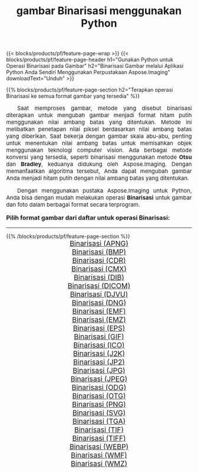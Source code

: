 ﻿---
title: gambar Binarisasi menggunakan Python 
weight: 3920
url: /id/python-net/binarize/ 
lang: id
langdirlevel: 2
locales: zh-hans,ja,it,ru,de,es,fr,nl,id,lt,pl,pt,vi,tr,ko,zh-hant,ar,hi,th,sv,cs,uk,he
description: Menerapkan pustaka Aspose.Imaging ke gambar dan foto Binarisasi menggunakan aplikasi Python dan API server Anda sendiri.
---

{{< blocks/products/pf/feature-page-wrap >}}
{{< blocks/products/pf/feature-page-header h1="Gunakan Python untuk Operasi Binarisasi pada Gambar" h2="Binarisasi Gambar melalui Aplikasi Python Anda Sendiri Menggunakan Perpustakaan Aspose.Imaging" downloadText="Unduh" >}}


{{% blocks/products/pf/feature-page-section  h2="Terapkan operasi Binarisasi ke semua format gambar yang tersedia" %}}
<p align="justify" style="text-indent:2em;font-size:15px;">
Saat memproses gambar, metode yang disebut binarisasi diterapkan untuk mengubah gambar menjadi format hitam putih menggunakan nilai ambang batas yang ditentukan. Metode ini melibatkan penetapan nilai piksel berdasarkan nilai ambang batas yang diberikan. Saat bekerja dengan gambar skala abu-abu, penting untuk menentukan nilai ambang batas untuk memisahkan objek menggunakan teknologi computer vision. Ada berbagai metode konversi yang tersedia, seperti binarisasi menggunakan metode <b>Otsu</b> dan <b>Bradley</b>, keduanya didukung oleh Aspose.Imaging. Dengan memanfaatkan algoritma tersebut, Anda dapat mengubah gambar Anda menjadi hitam putih dengan nilai ambang batas yang ditentukan.
</p>
<p align="justify" style="text-indent:2em;font-size:15px;">
Dengan menggunakan pustaka Aspose.Imaging untuk Python, Anda bisa dengan mudah melakukan operasi <b>Binarisasi</b> untuk gambar dan foto dalam berbagai format secara terprogram.
</p>
<h3 style="margin-top:16px;">
Pilih format gambar dari daftar untuk operasi Binarisasi:
</h3>
<hr/>
{{% /blocks/products/pf/feature-page-section %}}
<div class="container-fluid productfamilypage bg-gray">
    <div class="convertypes bg-gray agp-content section">
        <div class="container">
		<div class="row other-converters" style="gap: 10px;font-size: 19px;text-align:center;">
		    <div class='col-md-3 other-converter remove-lp remove-rp'><a href="/imaging/id/python-net/binarize/apng/" style="padding:15px;">Binarisasi (APNG)</a></div><div class='col-md-3 other-converter remove-lp remove-rp'><a href="/imaging/id/python-net/binarize/bmp/" style="padding:15px;">Binarisasi (BMP)</a></div><div class='col-md-3 other-converter remove-lp remove-rp'><a href="/imaging/id/python-net/binarize/cdr/" style="padding:15px;">Binarisasi (CDR)</a></div><div class='col-md-3 other-converter remove-lp remove-rp'><a href="/imaging/id/python-net/binarize/cmx/" style="padding:15px;">Binarisasi (CMX)</a></div><div class='col-md-3 other-converter remove-lp remove-rp'><a href="/imaging/id/python-net/binarize/dib/" style="padding:15px;">Binarisasi (DIB)</a></div><div class='col-md-3 other-converter remove-lp remove-rp'><a href="/imaging/id/python-net/binarize/dicom/" style="padding:15px;">Binarisasi (DICOM)</a></div><div class='col-md-3 other-converter remove-lp remove-rp'><a href="/imaging/id/python-net/binarize/djvu/" style="padding:15px;">Binarisasi (DJVU)</a></div><div class='col-md-3 other-converter remove-lp remove-rp'><a href="/imaging/id/python-net/binarize/dng/" style="padding:15px;">Binarisasi (DNG)</a></div><div class='col-md-3 other-converter remove-lp remove-rp'><a href="/imaging/id/python-net/binarize/emf/" style="padding:15px;">Binarisasi (EMF)</a></div><div class='col-md-3 other-converter remove-lp remove-rp'><a href="/imaging/id/python-net/binarize/emz/" style="padding:15px;">Binarisasi (EMZ)</a></div><div class='col-md-3 other-converter remove-lp remove-rp'><a href="/imaging/id/python-net/binarize/eps/" style="padding:15px;">Binarisasi (EPS)</a></div><div class='col-md-3 other-converter remove-lp remove-rp'><a href="/imaging/id/python-net/binarize/gif/" style="padding:15px;">Binarisasi (GIF)</a></div><div class='col-md-3 other-converter remove-lp remove-rp'><a href="/imaging/id/python-net/binarize/ico/" style="padding:15px;">Binarisasi (ICO)</a></div><div class='col-md-3 other-converter remove-lp remove-rp'><a href="/imaging/id/python-net/binarize/j2k/" style="padding:15px;">Binarisasi (J2K)</a></div><div class='col-md-3 other-converter remove-lp remove-rp'><a href="/imaging/id/python-net/binarize/jp2/" style="padding:15px;">Binarisasi (JP2)</a></div><div class='col-md-3 other-converter remove-lp remove-rp'><a href="/imaging/id/python-net/binarize/jpg/" style="padding:15px;">Binarisasi (JPG)</a></div><div class='col-md-3 other-converter remove-lp remove-rp'><a href="/imaging/id/python-net/binarize/jpeg/" style="padding:15px;">Binarisasi (JPEG)</a></div><div class='col-md-3 other-converter remove-lp remove-rp'><a href="/imaging/id/python-net/binarize/odg/" style="padding:15px;">Binarisasi (ODG)</a></div><div class='col-md-3 other-converter remove-lp remove-rp'><a href="/imaging/id/python-net/binarize/otg/" style="padding:15px;">Binarisasi (OTG)</a></div><div class='col-md-3 other-converter remove-lp remove-rp'><a href="/imaging/id/python-net/binarize/png/" style="padding:15px;">Binarisasi (PNG)</a></div><div class='col-md-3 other-converter remove-lp remove-rp'><a href="/imaging/id/python-net/binarize/svg/" style="padding:15px;">Binarisasi (SVG)</a></div><div class='col-md-3 other-converter remove-lp remove-rp'><a href="/imaging/id/python-net/binarize/tga/" style="padding:15px;">Binarisasi (TGA)</a></div><div class='col-md-3 other-converter remove-lp remove-rp'><a href="/imaging/id/python-net/binarize/tif/" style="padding:15px;">Binarisasi (TIF)</a></div><div class='col-md-3 other-converter remove-lp remove-rp'><a href="/imaging/id/python-net/binarize/tiff/" style="padding:15px;">Binarisasi (TIFF)</a></div><div class='col-md-3 other-converter remove-lp remove-rp'><a href="/imaging/id/python-net/binarize/webp/" style="padding:15px;">Binarisasi (WEBP)</a></div><div class='col-md-3 other-converter remove-lp remove-rp'><a href="/imaging/id/python-net/binarize/wmf/" style="padding:15px;">Binarisasi (WMF)</a></div><div class='col-md-3 other-converter remove-lp remove-rp'><a href="/imaging/id/python-net/binarize/wmz/" style="padding:15px;">Binarisasi (WMZ)</a></div>
                </div>
        </div>
    </div>
</div>
<br/>
